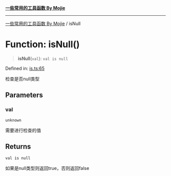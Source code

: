 [**一些常用的工具函数 By Mojie**](../README.md)

***

[一些常用的工具函数 By Mojie](../globals.md) / isNull

# Function: isNull()

> **isNull**(`val`): `val is null`

Defined in: [is.ts:65](https://github.com/mojiefong/utils/blob/8d43a08c9cee3486bdce98ae9522c4a66e3c2c71/src/is.ts#L65)

检查是否null类型

## Parameters

### val

`unknown`

需要进行检查的值

## Returns

`val is null`

如果是null类型则返回true，否则返回false
